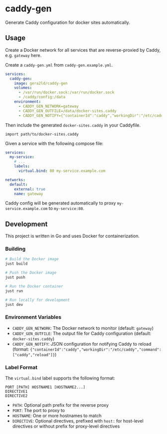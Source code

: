 # caddy-gen

Generate Caddy configuration for docker sites automatically.

## Usage

Create a Docker network for all services that are reverse-proxied by Caddy, e.g. `gateway` here.

Create a `caddy-gen.yml` from `caddy-gen.example.yml`.

```yaml
services:
  caddy-gen:
    image: gera2ld/caddy-gen
    volumes:
      - /var/run/docker.sock:/var/run/docker.sock
      - /caddy/config:/data
    environment:
      - CADDY_GEN_NETWORK=gateway
      - CADDY_GEN_OUTFILE=/data/docker-sites.caddy
      - CADDY_GEN_NOTIFY={"containerId":"caddy","workingDir":"/etc/caddy","command":["caddy","reload"]}
```

Then include the generated `docker-sites.caddy` in your Caddyfile.

```caddy
import path/to/docker-sites.caddy
```

Given a service with the following compose file:

```yaml
services:
  my-service:
    # ...
    labels:
      virtual.bind: 80 my-service.example.com

networks:
  default:
    external: true
    name: gateway
```

Caddy config will be generated automatically to proxy `my-service.example.com` to `my-service:80`.

## Development

This project is written in Go and uses Docker for containerization.

### Building

```bash
# Build the Docker image
just build

# Push the Docker image
just push

# Run the Docker container
just run

# Run locally for development
just dev
```

### Environment Variables

- `CADDY_GEN_NETWORK`: The Docker network to monitor (default: `gateway`)
- `CADDY_GEN_OUTFILE`: The output file for Caddy configuration (default: `docker-sites.caddy`)
- `CADDY_GEN_NOTIFY`: JSON configuration for notifying Caddy to reload (format: `{"containerId":"caddy","workingDir":"/etc/caddy","command":["caddy","reload"]}`)

### Label Format

The `virtual.bind` label supports the following format:

```
PORT [PATH] HOSTNAME1 [HOSTNAME2...]
DIRECTIVE1
DIRECTIVE2
```

- `PATH`: Optional path prefix for the reverse proxy
- `PORT`: The port to proxy to
- `HOSTNAME`: One or more hostnames to match
- `DIRECTIVE`: Optional directives, prefixed with `host:` for host-level directives or without prefix for proxy-level directives
